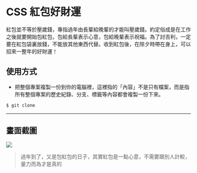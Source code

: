 # CSS 紅包好財運

紅包並不等於壓歲錢，專指過年由長輩給晚輩的才能叫壓歲錢。約定俗成是在工作之後就要開始包紅包，包給長輩表示心意，包給晚輩表示祝福。為了討吉利，一定要在紅包袋裏放錢，不能放其他東西代替。收到紅包後，在除夕時帶在身上，可以招來一整年的好財運！

## 使用方式
- 把整個專案複製一份到你的電腦裡，這裡指的「內容」不是只有檔案，而是指所有整個專案的歷史紀錄、分支、標籤等內容都會複製一份下來。
```sh
$ git clone
```

----

## 畫面截圖
![](https://i.imgur.com/S7RQzaS.gif)
> 過年到了，又是包紅包的日子，其實紅包是一點心意，不需要跟別人計較，量力而為才是真的
